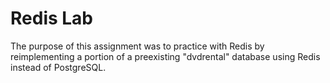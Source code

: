# Redis Lab

The purpose of this assignment was to practice with Redis by reimplementing
a portion of a preexisting "dvdrental" database using Redis instead of
PostgreSQL.
